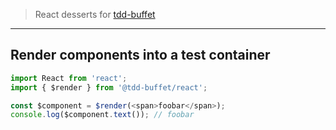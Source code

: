 > React desserts for [tdd-buffet](https://github.com/NiGhTTraX/tdd-buffet)

----

## Render components into a test container

```typescript jsx
import React from 'react';
import { $render } from '@tdd-buffet/react';

const $component = $render(<span>foobar</span>);
console.log($component.text()); // foobar
```
